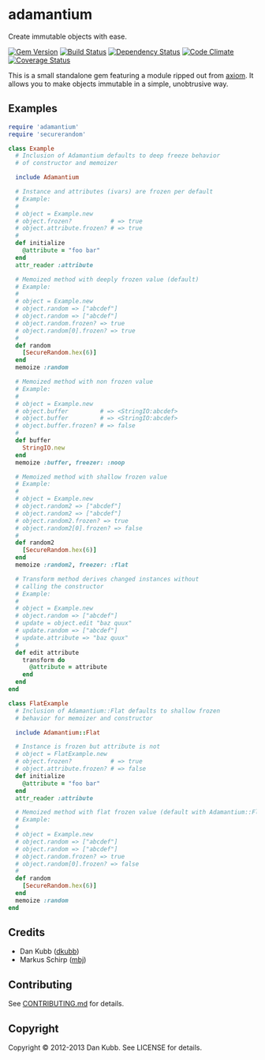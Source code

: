 adamantium
==========

Create immutable objects with ease.

[![Gem Version](https://badge.fury.io/rb/adamantium.png)][gem]
[![Build Status](https://secure.travis-ci.org/dkubb/adamantium.png?branch=master)][travis]
[![Dependency Status](https://gemnasium.com/dkubb/adamantium.png)][gemnasium]
[![Code Climate](https://codeclimate.com/github/dkubb/adamantium.png)][codeclimate]
[![Coverage Status](https://coveralls.io/repos/dkubb/adamantium/badge.png?branch=master)][coveralls]

[gem]: https://rubygems.org/gems/adamantium
[travis]: https://travis-ci.org/dkubb/adamantium
[gemnasium]: https://gemnasium.com/dkubb/adamantium
[codeclimate]: https://codeclimate.com/github/dkubb/adamantium
[coveralls]: https://coveralls.io/r/dkubb/adamantium

This is a small standalone gem featuring a module ripped out from [axiom](https://github.com/dkubb/axiom).
It allows you to make objects immutable in a simple, unobtrusive way.

Examples
--------

``` ruby
require 'adamantium'
require 'securerandom'

class Example
  # Inclusion of Adamantium defaults to deep freeze behavior
  # of constructor and memoizer

  include Adamantium

  # Instance and attributes (ivars) are frozen per default
  # Example:
  #
  # object = Example.new
  # object.frozen?           # => true
  # object.attribute.frozen? # => true
  #
  def initialize
    @attribute = "foo bar"
  end
  attr_reader :attribute

  # Memoized method with deeply frozen value (default)
  # Example:
  #
  # object = Example.new
  # object.random => ["abcdef"]
  # object.random => ["abcdef"]
  # object.random.frozen? => true
  # object.random[0].frozen? => true
  #
  def random
    [SecureRandom.hex(6)]
  end
  memoize :random

  # Memoized method with non frozen value
  # Example:
  #
  # object = Example.new
  # object.buffer         # => <StringIO:abcdef>
  # object.buffer         # => <StringIO:abcdef>
  # object.buffer.frozen? # => false
  #
  def buffer
    StringIO.new
  end
  memoize :buffer, freezer: :noop

  # Memoized method with shallow frozen value
  # Example:
  #
  # object = Example.new
  # object.random2 => ["abcdef"]
  # object.random2 => ["abcdef"]
  # object.random2.frozen? => true
  # object.random2[0].frozen? => false
  #
  def random2
    [SecureRandom.hex(6)]
  end
  memoize :random2, freezer: :flat

  # Transform method derives changed instances without
  # calling the constructor
  # Example:
  #
  # object = Example.new
  # object.random => ["abcdef"]
  # update = object.edit "baz quux"
  # update.random => ["abcdef"]
  # update.attribute => "baz quux"
  #
  def edit attribute
    transform do
      @attribute = attribute
    end
  end
end

class FlatExample
  # Inclusion of Adamantium::Flat defaults to shallow frozen
  # behavior for memoizer and constructor

  include Adamantium::Flat

  # Instance is frozen but attribute is not
  # object = FlatExample.new
  # object.frozen?           # => true
  # object.attribute.frozen? # => false
  def initialize
    @attribute = "foo bar"
  end
  attr_reader :attribute

  # Memoized method with flat frozen value (default with Adamantium::Flat)
  # Example:
  #
  # object = Example.new
  # object.random => ["abcdef"]
  # object.random => ["abcdef"]
  # object.random.frozen? => true
  # object.random[0].frozen? => false
  #
  def random
    [SecureRandom.hex(6)]
  end
  memoize :random
end
```

Credits
-------

* Dan Kubb ([dkubb](https://github.com/dkubb))
* Markus Schirp ([mbj](https://github.com/mbj))

Contributing
------------

See [CONTRIBUTING.md](CONTRIBUTING.md) for details.

Copyright
---------

Copyright &copy; 2012-2013 Dan Kubb. See LICENSE for details.
